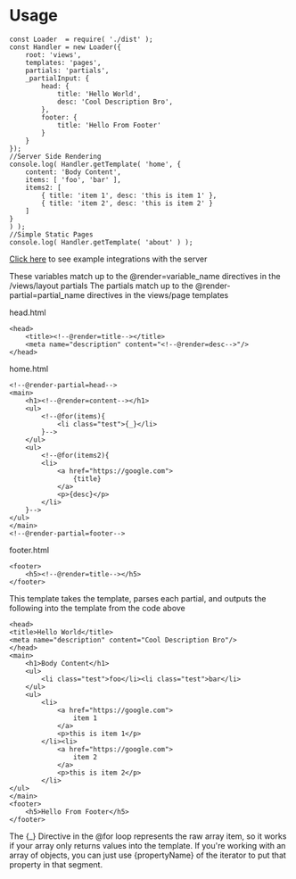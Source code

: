 # Usage

    const Loader  = require( './dist' );
    const Handler = new Loader({
        root: 'views',
        templates: 'pages',
        partials: 'partials',
        _partialInput: {
            head: {
                title: 'Hello World',
                desc: 'Cool Description Bro',
            },
            footer: {
                title: 'Hello From Footer'
            }
        }
    });
    //Server Side Rendering
    console.log( Handler.getTemplate( 'home', { 
        content: 'Body Content', 
        items: [ 'foo', 'bar' ], 
        items2: [ 
            { title: 'item 1', desc: 'this is item 1' }, 
            { title: 'item 2', desc: 'this is item 2' } 
        ] 
    } 
    ) );
    //Simple Static Pages
    console.log( Handler.getTemplate( 'about' ) );
    
[Click here](https://github.com/abschill/html-chunk-loader/tree/master/examples) to see example integrations with the server

These variables match up to the @render=variable_name directives in the /views/layout partials
The partials match up to the @render-partial=partial_name directives in the views/page templates

head.html

    <head>
        <title><!--@render=title--></title>
        <meta name="description" content="<!--@render=desc-->"/>
    </head>

home.html

    <!--@render-partial=head-->
    <main>
        <h1><!--@render=content--></h1>
        <ul>
            <!--@for(items){
                <li class="test">{_}</li>    
            }-->
        </ul>
        <ul>
            <!--@for(items2){
            <li>
                <a href="https://google.com">
                    {title}
                </a>
                <p>{desc}</p>
            </li>
        }-->
    </ul>
    </main>
    <!--@render-partial=footer-->

footer.html

    <footer>
        <h5><!--@render=title--></h5>
    </footer>

This template takes the template, parses each partial, and outputs the following into the template from the code above

    <head>
    <title>Hello World</title>
    <meta name="description" content="Cool Description Bro"/>
    </head>
    <main>
        <h1>Body Content</h1>
        <ul>
            <li class="test">foo</li><li class="test">bar</li>
        </ul>
        <ul>
            <li>
                <a href="https://google.com">      
                    item 1
                </a>
                <p>this is item 1</p>
            </li><li>
                <a href="https://google.com">      
                    item 2
                </a>
                <p>this is item 2</p>
            </li>
    </ul>
    </main>
    <footer>
        <h5>Hello From Footer</h5>
    </footer>

The {_} Directive in the @for loop represents the raw array item, so it works if your array only returns values into the template. If you're working with an array of objects, you can just use {propertyName} of the iterator to put that property in that segment. 